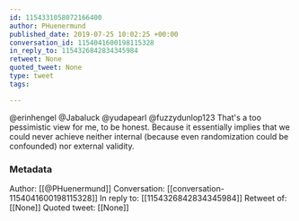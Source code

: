 ```yaml
---
id: 1154331058072166400
author: PHuenermund
published_date: 2019-07-25 10:02:25 +00:00
conversation_id: 1154041600198115328
in_reply_to: 1154326842834345984
retweet: None
quoted_tweet: None
type: tweet
tags:

---
```


@erinhengel @Jabaluck @yudapearl @fuzzydunlop123 That's a too pessimistic view for me, to be honest. Because it essentially implies that we could never achieve neither internal (because even randomization could be confounded) nor external validity.

### Metadata

Author: [[@PHuenermund]]
Conversation: [[conversation-1154041600198115328]]
In reply to: [[1154326842834345984]]
Retweet of: [[None]]
Quoted tweet: [[None]]
